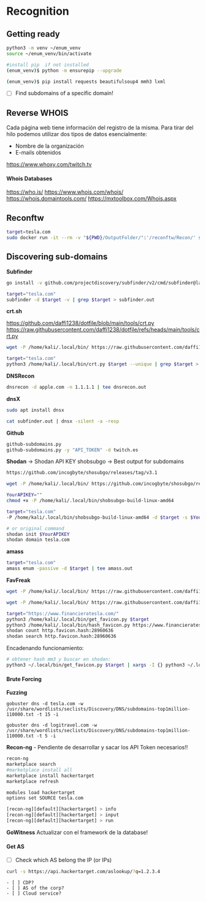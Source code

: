 # Recognition

## Getting ready
```bash
python3 -m venv ~/enum_venv
source ~/enum_venv/bin/activate

#install pip  if not installed
(enum_venv)$ python -m ensurepip --upgrade

(enum_venv)$ pip install requests beautifulsoup4 mmh3 lxml
```

- [ ] Find subdomains of a specific domain!


## Reverse WHOIS
Cada página web tiene información del registro de la misma. Para tirar del hilo podemos utilizar dos tipos de datos esencialmente:
- Nombre de la organización
- E-mails obtenidos

https://www.whoxy.com/twitch.tv

#### Whois Databases
https://who.is/
https://www.whois.com/whois/
https://whois.domaintools.com/
https://mxtoolbox.com/Whois.aspx


## Reconftw
```bash
target=tesla.com
sudo docker run -it --rm -v "${PWD}/OutputFolder/":'/reconftw/Recon/' six2dez/reconftw:main -d $tesla -s 
```


## Discovering sub-domains
**Subfinder**
```bash
go install -v github.com/projectdiscovery/subfinder/v2/cmd/subfinder@latest

target="tesla.com"
subfinder -d $target -v | grep $target > subfinder.out
```

**crt.sh**

https://github.com/daffi1238/dotfile/blob/main/tools/crt.py
https://raw.githubusercontent.com/daffi1238/dotfile/refs/heads/main/tools/crt.py

```bash
wget -P /home/kali/.local/bin/ https://raw.githubusercontent.com/daffi1238/dotfile/refs/heads/main/tools/crt.py

target="tesla.com"
python3 /home/kali/.local/bin/crt.py $target --unique | grep $target > crtpy.out
```

**DNSRecon**
```bash
dnsrecon -d apple.com -n 1.1.1.1 | tee dnsrecon.out
```


**dnsX**
```bash
sudo apt install dnsx

cat subfinder.out | dnsx -silent -a -resp

```



**Github**
```bash
github-subdomains.py
github-subdomains.py -y "API_TOKEN" -d twitch.es
```

**Shodan** -> Shodan API KEY
shobsubgo -> Best output for subdomains
```bash
https://github.com/incogbyte/shosubgo/releases/tag/v3.1

wget -P /home/kali/.local/bin/ https://github.com/incogbyte/shosubgo/releases/download/v3.1/shobsubgo-build-linux-amd64

YourAPIKEY=""
chmod +x -P /home/kali/.local/bin/shobsubgo-build-linux-amd64

target="tesla.com"
-P /home/kali/.local/bin/shobsubgo-build-linux-amd64 -d $target -s $YourAPIKEY | tee shobsubgo.out

# or original command
shodan init $YourAPIKEY
shodan domain tesla.com
```



**amass**
```bash
target="tesla.com"
amass enum -passive -d $target | tee amass.out
```


**FavFreak**
```bash
wget -P /home/kali/.local/bin/ https://raw.githubusercontent.com/daffi1238/dotfile/refs/heads/main/tools/get_favicon.py

wget -P /home/kali/.local/bin/ https://raw.githubusercontent.com/daffi1238/dotfile/refs/heads/main/tools/hash_favicon.py

target="https://www.financieratesla.com/"
python3 /home/kali/.local/bin/get_favicon.py $target
python3 /home/kali/.local/bin/hash_favicon.py https://www.financieratesla.com/assets/img/favicon/favicon.ico
shodan count http.favicon.hash:28960636
shodan search http.favicon.hash:28960636
```

Encadenando funcionamiento:
```bash
# obtener hash mm3 y buscar en shodan:
python3 ~/.local/bin/get_favicon.py $target | xargs -I {} python3 ~/.local/bin/hash_favicon.py {} | awk '{print $5}' | xargs -I {} sh -c 'echo {}; shodan count http.favicon.hash:{}'
```




#### Brute Forcing
**Fuzzing**
```
gobuster dns -d tesla.com -w /usr/share/wordlists/seclists/Discovery/DNS/subdomains-top1million-110000.txt -t 15 -i

gobuster dns -d logitravel.com -w /usr/share/wordlists/seclists/Discovery/DNS/subdomains-top1million-110000.txt -t 5 -i
```



**Recon-ng** - Pendiente de desarrollar y sacar los API Token necesarios!!
```bash
recon-ng
marketplace search
#marketplace install all
marketplace install hackertarget
marketplace refresh

modules load hackertarget
options set SOURCE tesla.com

[recon-ng][default][hackertarget] > info
[recon-ng][default][hackertarget] > input
[recon-ng][default][hackertarget] > run
```


**GoWitness**
Actualizar con el framework de la database!




#### Get AS
- [ ] Check which AS belong the IP (or IPs)
```bash
curl -s https://api.hackertarget.com/aslookup/?q=1.2.3.4
```
    - [ ] CDP?
    - [ ] AS of the corp?
    - [ ] Cloud service?


